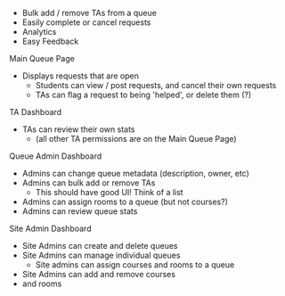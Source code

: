 * Bulk add / remove TAs from a queue
* Easily complete or cancel requests
* Analytics
* Easy Feedback

Main Queue Page

* Displays requests that are open
    * Students can view / post requests, and cancel their own requests
    * TAs can flag a request to being 'helped', or delete them (?)

TA Dashboard

* TAs can review their own stats
    * (all other TA permissions are on the Main Queue Page)

Queue Admin Dashboard

* Admins can change queue metadata (description, owner, etc)
* Admins can bulk add or remove TAs
    * This should have good UI! Think of a list
* Admins can assign rooms to a queue (but not courses?)
* Admins can review queue stats

Site Admin Dashboard

* Site Admins can create and delete queues
* Site Admins can manage individual queues
    * Site admins can assign courses and rooms to a queue
* Site Admins can add and remove courses
* and rooms